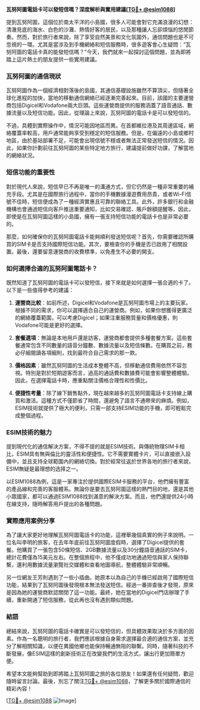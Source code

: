 **瓦努阿圖電話卡可以發短信嗎？深度解析與實用建議[[TG💪+ @esim1088](https://t.me/s/esim1088)]**

提到瓦努阿圖，這個位於南太平洋的小島國，很多人可能會對它充滿浪漫的幻想：清澈見底的海水、白色的沙灘、熱情好客的居民，以及那種讓人忘卻煩惱的悠閒節奏。然而，對於旅行者來說，除了享受自然美景和文化氛圍外，通信問題也是不可忽視的一環。尤其是當涉及到手機網絡和短信服務時，很多遊客會心生疑問：“瓦努阿圖的電話卡真的能發短信嗎？”今天，我們就來一起探討這個問題，並為即將踏上這片熱土的朋友提供一些實用建議。

### 瓦努阿圖的通信現狀

瓦努阿圖作為一個經濟相對落後的島國，其通信基礎設施雖然不算頂尖，但隨著全球化進程的加快，當地的移動通信網絡已經逐漸完善起來。目前，該國的主要運營商包括Digicel和Vodafone兩大巨頭。這些運營商提供的服務涵蓋了語音通話、數據流量以及短信功能。因此，從理論上來說，瓦努阿圖的電話卡是可以發短信的。

不過，具體到實際操作中，情況可能因地區而異。在首都維拉港及其周邊區域，網絡覆蓋率較高，用戶通常能夠享受到穩定的短信服務。但是，在偏遠的小島或鄉村地區，由於基站部署不足，可能會出現信號不穩或者無法正常發送短信的情況。因此，如果你計劃前往瓦努阿圖的某些特定地方旅行，建議提前做好功課，了解當地的網絡狀況。

### 短信功能的重要性

對於現代人來說，短信早已不再是唯一的溝通方式，但它仍然是一種非常重要的補充手段。尤其是在國際旅行過程中，當你的手機數據漫遊費用昂貴，或者Wi-Fi信號不佳時，短信便成為了一種經濟實惠且可靠的聯絡工具。此外，許多銀行和金融機構也會通過短信向客戶推送重要通知，比如交易確認、賬戶餘額提醒等。因此，即使是在瓦努阿圖這樣的小島國，擁有一張支持短信功能的電話卡也是非常必要的。

那麼，如何確保你的瓦努阿圖電話卡能夠順利發送短信呢？首先，你需要確認所購買的SIM卡是否支持國際短信功能。其次，要檢查你的手機是否已啟用了相關設置。最後，還要留意運營商的收費標準，以免產生不必要的開支。

### 如何選擇合適的瓦努阿圖電話卡？

既然知道了瓦努阿圖的電話卡可以發短信，接下來就是如何選擇一張合適的卡了。以下是一些值得參考的建議：

1. **運營商比較**：如前所述，Digicel和Vodafone是瓦努阿圖市場上的主要玩家。根據不同的需求，你可以選擇適合自己的運營商。例如，如果你想獲得更廣泛的網絡覆蓋範圍，可以考慮Digicel；如果注重服務質量和價格優惠，則Vodafone可能是更好的選擇。

2. **套餐選項**：無論是本地用戶還是訪客，運營商都會提供多種套餐方案。這些套餐通常包含不同數量的語音分鐘數、數據流量以及短信條數。在購買之前，務必仔細閱讀各項細則，找到最符合自己需求的那一款。

3. **價格因素**：雖然瓦努阿圖的生活成本整體不高，但移動通信費用依然不容忽視。特別是對於短期遊客而言，過高的通話費和數據費可能會影響整體體驗。因此，在選擇電話卡時，應重點關注價格合理性和性價比。

4. **便捷性考量**：除了線下銷售點外，現在越來越多的瓦努阿圖電話卡支持線上購買和激活。這種方式不僅節省了時間，還避免了語言不通帶來的麻煩。例如，ESIM技術就提供了極大的便利，只需一部支持ESIM功能的手機，即可輕鬆完成整個過程。

### ESIM技術的魅力

提到現代化的通信解決方案，不得不提的就是ESIM技術。與傳統物理SIM卡相比，ESIM具有無與倫比的靈活性和便捷性。它不需要實體卡片，可以直接嵌入設備中，並且支持全球範圍內的網絡切換。對於經常往返於世界各地的旅行者來說，ESIM無疑是最理想的选择之一。

以ESIM1088為例，這是一家專注於提供國際ESIM卡服務的平台，他們擁有豐富的產品線和完善的客服體系。無論你是要去瓦努阿圖這樣的熱門目的地，還是其他小眾國家，都可以通過ESIM1088找到滿意的解決方案。而且，他們還提供24小時在線支持，隨時解答用戶提出的各種問題。

### 實際應用案例分享

為了讓大家更好地理解瓦努阿圖電話卡的功能，這裡舉幾個真實的例子來說明。一位名叫李明的旅客，在去年年底前往瓦努阿圖度假時，選擇了Digicel提供的套餐。他購買了一張包含50條短信、2GB數據流量以及30分鐘語音通話的SIM卡，總計花費僅為15美元左右。在整個旅程中，他不僅成功地通過短信與家人保持聯繫，還利用數據流量瀏覽社交媒體和查看地圖導航，整體體驗非常順暢。

另一位網友王芳則遇到了一些小插曲。她原本以為自己的手機已經啟用了國際短信功能，結果到了瓦努阿圖後發現根本無法發送短信。經過一番排查後才發現，原來是因為她的運營商默認關閉了這一功能。最終，她在當地的Digicel門店辦理了手續，重新開通了短信服務，從此再也沒有遇到類似問題。

### 結語

總結來說，瓦努阿圖的電話卡確實是可以發短信的，但具體效果取決於多方面的因素。作為一名聰明的旅行者，我們應該根據自身需求選擇最合適的通信方案，並充分了解相關知識，以便在異國他鄉也能保持暢通無阻的聯繫。同時，隨著科技的不斷發展，像ESIM這樣的創新技術正在改變我們的生活方式，讓出行更加簡單方便。

希望本文能夠幫助到即將踏上瓦努阿圖之旅的各位朋友！如果還有任何疑問，歡迎隨時留言討論。最後，別忘了關注[TG💪+ @esim1088](https://t.me/s/esim1088)，了解更多關於國際通信的精彩內容！

[[TG💪+ @esim1088](https://t.me/s/esim1088) ![Image](https://i.postimg.cc/4NQfJmqS/Snipaste-2025-05-13-00-14-12.png)]